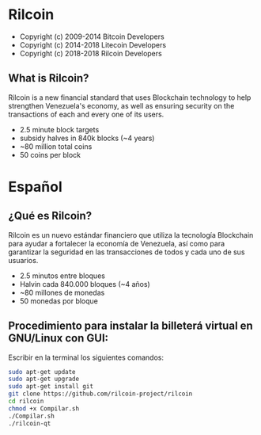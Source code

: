 Rilcoin
================================


 - Copyright (c) 2009-2014 Bitcoin Developers
 - Copyright (c) 2014-2018 Litecoin Developers
 - Copyright (c) 2018-2018 Rilcoin Developers

What is Rilcoin?
----------------

Rilcoin is a new financial standard that uses Blockchain technology to help strengthen Venezuela's economy, as well as ensuring security on the transactions of each and every one of its users.
 - 2.5 minute block targets
 - subsidy halves in 840k blocks (~4 years)
 - ~80 million total coins
 - 50 coins per block

Español
=======

¿Qué es Rilcoin?
----------------

Rilcoin es un nuevo estándar financiero que utiliza la tecnología Blockchain para ayudar a fortalecer la economía de Venezuela, así como para garantizar la seguridad en las transacciones de todos y cada uno de sus usuarios.
 - 2.5 minutos entre bloques
 - Halvin cada 840.000 bloques (~4 años)
 - ~80 millones de monedas
 - 50 monedas por bloque


Procedimiento para instalar la billeterá virtual en GNU/Linux con GUI:
---------------------
Escribir en la terminal los siguientes comandos:

```bash
sudo apt-get update
sudo apt-get upgrade
sudo apt-get install git
git clone https://github.com/rilcoin-project/rilcoin
cd rilcoin
chmod +x Compilar.sh
./Compilar.sh
./rilcoin-qt
```
